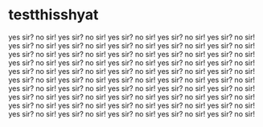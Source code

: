 # testthisshyat
yes sir? no sir! yes sir? no sir! yes sir? no sir! yes sir? no sir! yes sir? no sir! yes sir? no sir! yes sir? no sir! yes sir? no sir! yes sir? no sir! yes sir? no sir! yes sir? no sir! yes sir? no sir! yes sir? no sir! yes sir? no sir! yes sir? no sir! yes sir? no sir! yes sir? no sir! yes sir? no sir! yes sir? no sir! yes sir? no sir! yes sir? no sir! yes sir? no sir! yes sir? no sir! yes sir? no sir! yes sir? no sir! yes sir? no sir! yes sir? no sir! yes sir? no sir! yes sir? no sir! yes sir? no sir! yes sir? no sir! yes sir? no sir! yes sir? no sir! yes sir? no sir! yes sir? no sir! yes sir? no sir! yes sir? no sir! yes sir? no sir! yes sir? no sir! yes sir? no sir! yes sir? no sir! yes sir? no sir! yes sir? no sir! yes sir? no sir! yes sir? no sir! yes sir? no sir! yes sir? no sir! yes sir? no sir! yes sir? no sir! yes sir? no sir! 
